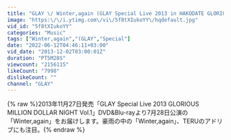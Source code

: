 ```yaml
---
title: "GLAY \/ Winter,again (GLAY Special Live 2013 in HAKODATE GLORIOUS MILLION DOLLAR NIGHT Vol.1)"
image: "https:\/\/i.ytimg.com\/vi\/5f8tXIukoYY\/hqdefault.jpg"
vid_id: "5f8tXIukoYY"
categories: "Music"
tags: ["Winter,again","(GLAY","Special"]
date: "2022-06-12T04:46:11+03:00"
vid_date: "2013-12-02T03:00:01Z"
duration: "PT5M28S"
viewcount: "2156115"
likeCount: "7998"
dislikeCount: ""
channel: "GLAY"
---
```

{% raw %}2013年11月27日発売「GLAY Special Live 2013 GLORIOUS MILLION DOLLAR NIGHT Vol.1」DVD&amp;Blu-rayより7月28日公演の「Winter,again」をお届けします。豪雨の中の「Winter,again」、TERUのアドリブにも注目。{% endraw %}
